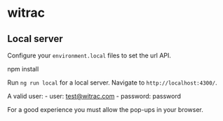 # witrac

## Local server

Configure your `environment.local` files to set the url API.

npm install

Run `ng run local` for a local server. Navigate to `http://localhost:4300/`.

A valid user:
    - user: test@witrac.com
    - password: password

For a good experience you must allow the pop-ups in your browser.
